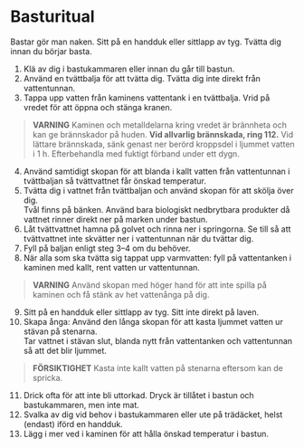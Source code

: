 # Basturitual

Bastar gör man naken. Sitt på en handduk eller sittlapp av tyg. Tvätta dig innan du börjar basta.

1. Klä av dig i bastukammaren eller innan du går till bastun. 
2. Använd en tvättbalja för att tvätta dig. Tvätta dig inte direkt från vattentunnan.
3. Tappa upp vatten från kaminens vattentank i en tvättbalja. Vrid på vredet för att öppna och stänga kranen.
> **VARNING** Kaminen och metalldelarna kring vredet är brännheta och kan ge brännskador på huden. **Vid allvarlig brännskada, ring 112.** Vid lättare brännskada, sänk genast ner berörd kroppsdel i ljummet vatten i 1 h. Efterbehandla med fuktigt förband under ett dygn.

4. Använd samtidigt skopan för att blanda i kallt vatten från vattentunnan i tvättbaljan så tvättvattnet får önskad temperatur.
5. Tvätta dig i vattnet från tvättbaljan och använd skopan för att skölja över dig.<br>Tvål finns på bänken. Använd bara biologiskt nedbrytbara produkter då vattnet rinner direkt ner på marken under bastun.
6. Låt tvättvattnet hamna på golvet och rinna ner i springorna. Se till så att tvättvattnet inte skvätter ner i vattentunnan när du tvättar dig.
7. Fyll på baljan enligt steg 3–4 om du behöver.
8. När alla som ska tvätta sig tappat upp varmvatten: fyll på vattentanken i kaminen med kallt, rent vatten ur vattentunnan.
> **VARNING** Använd skopan med höger hand för att inte spilla på kaminen och få stänk av het vattenånga på dig.

9. Sitt på en handduk eller sittlapp av tyg. Sitt inte direkt på laven.
10. Skapa ånga: Använd den långa skopan för att kasta ljummet vatten ur stävan på stenarna.<br>Tar vattnet i stävan slut, blanda nytt från vattentanken och vattentunnan så att det blir ljummet.
> **FÖRSIKTIGHET** Kasta inte kallt vatten på stenarna eftersom kan de spricka.

11. Drick ofta för att inte bli uttorkad. Dryck är tillåtet i bastun och bastukammaren, men inte mat.
12. Svalka av dig vid behov i bastukammaren eller ute på trädäcket, helst (endast) iförd en handduk.
13. Lägg i mer ved i kaminen för att hålla önskad temperatur i bastun.